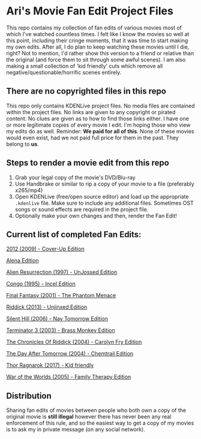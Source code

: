 # Ari's Movie Fan Edit Project Files

This repo contains my collection of fan edits of various movies most of which I've watched countless times.
I felt like I know the movies so well at this point, including their cringe moments, that it was time to start making
my own edits. After all, I do plan to keep watching these movies until I die, right? Not to mention, I'd rather show 
this version to a friend or relative than the original (and force them to sit through some awful scenes). 
I am also making a small collection of 'kid friendly' cuts which remove all negative/questionable/horrific scenes entirely. 

## There are no copyrighted files in this repo
This repo only contains KDENLive project files. No media files are contained within the project files. 
No links are given to any copyright or pirated content. No clues are given as to how to find those links either.
I have one or more legitimate copies of every movie I edit. I'm hoping those who view my edits do as well.
Reminder: **We paid for all of this**. 
None of these movies would even exist, had we not paid full price for them in the past.
They belong to **us**. 

## Steps to render a movie edit from this repo
1. Grab your legal copy of the movie's DVD/Blu-ray
2. Use Handbrake or similar to rip a copy of your movie to a file (preferably x265/mp4)
3. Open KDENLive (free/open source editor) and load up the appropriate `.kdenlive` file. 
   Make sure to include any additional files. Sometimes OST songs or sound effects are required in the project file.
4. Optionally make your own changes and then, render the Fan Edit!

## Current list of completed Fan Edits:

[2012 (2009) - Cover-Up Edition](FanMixes/2012%20%282009%29%20-%20Cover-Up%20Edition)

[Alena Edition](FanMixes/Alena%20Edition)

[Alien Resurrection (1997) - UnJossed Edition](FanMixes/Alien%20Resurrection%20%281997%29%20-%20UnJossed%20Edition)

[Congo (1995) - Incel Edition](FanMixes/Congo%20%281995%29%20-%20Incel%20Edition)

[Final Fantasy (2001) - The Phantom Menace](FanMixes/Final%20Fantasy%20%282001%29%20-%20The%20Phantom%20Menace)

[Riddick (2013) - Unjinxed Edition](FanMixes/Riddick%20%282013%29%20-%20Unjinxed%20Edition)

[Silent Hill (2006) - Nay Tomorrow Edition](FanMixes/Silent%20Hill%20%282006%29%20-%20Nay%20Tomorrow%20Edition)

[Terminator 3 (2003) - Brass Monkey Edition](FanMixes/Terminator%203%20%282003%29%20-%20Brass%20Monkey%20Edition)

[The Chronicles Of Riddick (2004) - Carolyn Fry Edition](FanMixes/The%20Chronicles%20Of%20Riddick%20%282004%29%20-%20Carolyn%20Fry%20Edition)

[The Day After Tomorrow (2004) - Chemtrail Edition](FanMixes/The%20Day%20After%20Tomorrow%20%282004%29%20-%20Chemtrail%20Edition)

[Thor Ragnarok (2017) - Kid friendly](FanMixes/Thor%20Ragnarok%20%282017%29%20-%20Kid%20friendly)

[War of the Worlds (2005) - Family Therapy Edition](FanMixes/War%20of%20the%20Worlds%20%282005%29%20-%20Family%20Therapy%20Edition)

## Distribution

Sharing fan edits of movies between people who both own a copy of the original movie is 
**still illegal** however there has never been any real enforcement of this rule, and so the easiest way
to get a copy of my movies is to ask my in private message (on any social network). 
